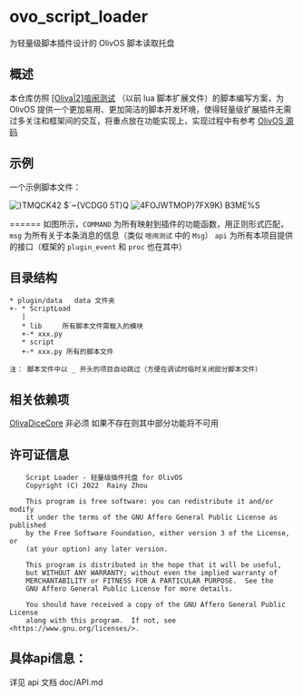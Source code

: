 # ovo_script_loader
为轻量级脚本插件设计的 OlivOS 脚本读取托盘

## 概述
本仓库仿照 [[Oliva|2]喧闹测试](https://wiki.dice.center/Chaos_Manual.html) （以前 lua 脚本扩展文件）的脚本编写方案，为 OlivOS 提供一个更加易用、更加简洁的脚本开发环境，使得轻量级扩展插件无需过多关注和框架间的交互，将重点放在功能实现上，实现过程中有参考 [OlivOS 源码](https://github.com/OlivOS-Team/OlivOS)

## 示例
一个示例脚本文件：

![}TMQCK42 $`~{VCDG0 5T)Q](https://user-images.githubusercontent.com/74845844/165539506-72f96c9d-7471-4d13-ace5-8899b7e7d6be.png)
![4FOJWTMOP}7FX9K) B3ME%S](https://user-images.githubusercontent.com/74845844/165539524-534a0eaa-5b5e-4f74-bf62-01f5ed622584.png)


 ======
如图所示，`COMMAND` 为所有映射到插件的功能函数，用正则形式匹配， `msg` 为所有关于本条消息的信息（类似 `喧闹测试` 中的 `Msg`）
`api` 为所有本项目提供的接口（框架的 `plugin_event` 和 `proc` 也在其中）

## 目录结构
~~~
* plugin/data   data 文件夹
+- * ScriptLoad   
   |
   * lib     所有脚本文件需载入的模块
   +-* xxx.py
   * script
   +-* xxx.py 所有的脚本文件

注： 脚本文件中以 _ 开头的项目自动跳过（方便在调试时临时关闭部分脚本文件）
~~~
## 相关依赖项
[OlivaDiceCore](https://github.com/OlivOS-Team/OlivaDiceCore) 非必须
如果不存在则其中部分功能将不可用

## 许可证信息
~~~
    Script Loader - 轻量级插件托盘 for OlivOS
    Copyright (C) 2022  Rainy Zhou

    This program is free software: you can redistribute it and/or modify
    it under the terms of the GNU Affero General Public License as published
    by the Free Software Foundation, either version 3 of the License, or
    (at your option) any later version.

    This program is distributed in the hope that it will be useful,
    but WITHOUT ANY WARRANTY; without even the implied warranty of
    MERCHANTABILITY or FITNESS FOR A PARTICULAR PURPOSE.  See the
    GNU Affero General Public License for more details.

    You should have received a copy of the GNU Affero General Public License
    along with this program.  If not, see <https://www.gnu.org/licenses/>.
~~~

## 具体api信息：
详见 api 文档 doc/API.md
